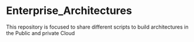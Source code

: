 # Enterprise_Architectures
This repository is focused to share different scripts to build architectures in the Public and private Cloud
